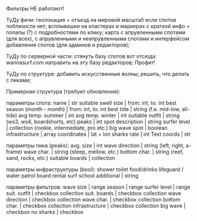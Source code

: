 Фильтры НЕ работают!

ТуДу фичи:
геолокация + отъезд на мировой масштаб если спотов поблизости нет;
всплывашки на кластерах и маркерах с краткой инфо + попапы (?) с подробностями по клику;
карта с апрувленными спотами (для всех), с апрувленными и неапрувленными спотами и интерфейсом добавления спотов (для админов и редакторов);

ТуДу по серверной части:
стянуть базу спотов вот отсюда: wannasurf.com
натравить на эту базу редакторов;
Профит!

ТуДу по структуре:
добавить искусственные волны;
решить, что делать с пиками;

Примерная структура (требует обновления):

параметры спота:
name | str
suitable swell size | from: int, to: int
best season (month - month) | from: int, to: int
best tide | string (f.e. mid-low, all-tide)
avg temp. summer | int
avg temp. winter | int
suitable outfit | string (ws3, ws4, boardshorts, etc)
peaks | int
spot description | string
surfer level | collection (rookie, intermediate, pro etc.)
big wave spot | boolean
infrastructure | array
coordinates | lat + lon
sharks rate | int
Text coords | str

параметры пика (peaks):
avg.  size | int
wave direction | string (left, right, a-frame)
wave char. | string (steep, mellow, etc.)
bottom char. | string (reef, sand, rocks, etc.)
suitable boards | collection

параметры инфраструктуры (bool):
shower
toilet
food/drinks
lifeguard / water patrol
board rental
surf school
additional | string

параметры фильтров:
wave size | range
season | range
surfer level | range
suit. outfit | checkbox collection
suit. boards | checkbox collection
wave direction | checkbox collection
wave char. | checkbox collection
bottom char. | checkbox collection
infrastructure | checkbox collection
big wave | checkbox
no sharks | checkbox